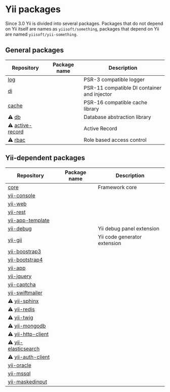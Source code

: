 # Yii packages

Since 3.0 Yii is divided into several packages. Packages that do not depend on Yii itself are names as `yiisoft/something`,
packages that depend on Yii are named `yiisoft/yii-something`.

## General packages

| Repository  | Package name  | Description  |
|---|---|---|
| [log](https://github.com/yiisoft/log) |   | PSR-3 compatible logger |
| [di](https://github.com/yiisoft/di) | | PSR-11 compatible DI container and injector |
| [cache](https://github.com/yiisoft/cache) | | PSR-16 compatible cache library |
| ⚠️ [db](https://github.com/yiisoft/db) | | Database abstraction library |
| ⚠️ [active-record](https://github.com/yiisoft/active-record) | | Active Record
| ⚠️ [rbac](https://github.com/yiisoft/rbac) | | Role based access control |

## Yii-dependent packages

| Repository  | Package name  | Description  |
|---|---|---|
| [core](https://github.com/yiisoft/core) | | Framework core |
| [yii-console](https://github.com/yiisoft/yii-console) | | |
| [yii-web](https://github.com/yiisoft/yii-web) | | | 
| [yii-rest](https://github.com/yiisoft/yii-rest) | | |
| [yii-app-template](https://github.com/yiisoft/yii-app-template) | | |
| [yii-debug](https://github.com/yiisoft/yii-debug) |   | Yii debug panel extension    |
| [yii-gii](https://github.com/yiisoft/yii-gii)     |   | Yii code generator extension |
| [yii-boostrap3](https://github.com/yiisoft/yii-bootstrap3) | | |
| [yii-bootstrap4](https://github.com/yiisoft/yii-bootstrap4) |   |   | 
| [yii-app](https://github.com/yiisoft/yii-app) |   |   |
| [yii-jquery](https://github.com/yiisoft/yii-jquery)  |   |   |
| [yii-captcha](https://github.com/yiisoft/yii-captcha)  |   |   |
| [yii-swiftmailer](https://github.com/yiisoft/yii-swiftmailer)  |   |   |
| ⚠️ [yii-sphinx](https://github.com/yiisoft/yii-sphinx)  |   |   |
| ⚠️ [yii-redis](https://github.com/yiisoft/yii-redis)  |   |   |
| ⚠️ [yii-twig](https://github.com/yiisoft/yii-twig) | | |
| ⚠️ [yii-mongodb](https://github.com/yiisoft/yii-mongodb) | | |
| ⚠️ [yii-http-client](https://github.com/yiisoft/yii-http-client) | | |
| ⚠️ [yii-elasticsearch](https://github.com/yiisoft/yii-elasticsearch) | | |
| ⚠️ [yii-auth-client](https://github.com/yiisoft/yii-auth-client) | | |
| [yii-oracle](https://github.com/yiisoft/yii-oracle) | | |
| [yii-mssql](https://github.com/yiisoft/yii-mssql) | | |
| [yii-maskedinput](https://github.com/yiisoft/yii-maskedinput) | | |
